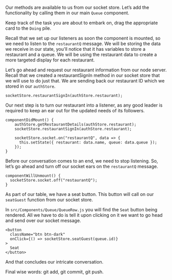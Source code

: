 Our methods are available to us from our socket store. Let’s add the functionality by calling them in our main `Queue` component.

Keep track of the task you are about to embark on, drag the appropriate card to the `Doing` pile.

Recall that we set up our listeners as soon the component is mounted, so we need to listen to the `restaurantQ` message. We will be storing the data we receive in our state, you'll notice that it has variables to store a restaurant and a queue. We will be using the restaurant data to create a more targeted display for each restaurant. 

Let’s go ahead and request our restaurant information from our node server. Recall that we created a restaurantSignIn method in our socket store that we will use to do just that. We are sending back our restaurant ID which we stored in our `authStore`.

```
socketStore.restaurantSignIn(authStore.restaurant);
```

Our next step is to turn our restaurant into a listener, as any good leader is required to keep an ear out for the updated needs of its followers.   

```
componentDidMount() {
    authStore.getRestaurantDetails(authStore.restaurant);
    socketStore.restaurantSignIn(authStore.restaurant);

    socketStore.socket.on("restaurantQ", data => {
      this.setState({ restaurant: data.name, queue: data.queue });
    });
}
```

Before our conversation comes to an end, we need to stop listening. So, let’s go ahead and turn off our socket ears on the `restaurantQ` message.

```
componentWillUnmount() {
  socketStore.socket.off("restaurantQ");
}
```

As part of our table, we have a seat button. This button will call on our `seatGuest` function from our socket store. 

In `src/Components/Queue/QueueRow.js` you will find the `Seat` button being rendered. All we have to do is tell it upon clicking on it we want to go head and send over our socket message.

```
<button
  className="btn btn-dark"
  onClick={() => socketStore.seatGuest(queue.id)}
>
  Seat
</button>
```

And that concludes our intricate conversation. 

Final wise words: git add, git commit, git push.